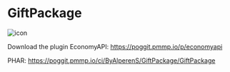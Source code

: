 # GiftPackage

![icon](https://user-images.githubusercontent.com/49764317/98851005-ad701500-2466-11eb-8ac3-607c7bdfca18.png)

Download the plugin EconomyAPI: https://poggit.pmmp.io/p/economyapi

PHAR: https://poggit.pmmp.io/ci/ByAlperenS/GiftPackage/GiftPackage
